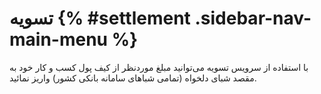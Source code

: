 # تسویه {% #settlement .sidebar-nav-main-menu %}
با استفاده از سرویس تسویه می‌توانید مبلغ موردنظر از کیف پول کسب و کار خود به مقصد شبای دلخواه (تمامی شباهای سامانه بانکی کشور) واریز نمائید. 